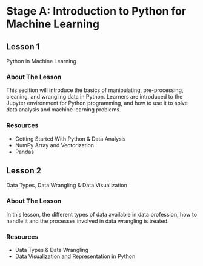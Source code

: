 # Stage A: Introduction to Python for Machine Learning
## Lesson 1
Python in Machine Learning

### About The Lesson
This secition will introduce the basics of manipulating, pre-processing, cleaning, and wrangling data in Python. Learners are introduced to the Jupyter environment for Python programming, and how to use it to solve data analysis and machine learning problems.
### Resources
- Getting Started With Python & Data Analysis
- NumPy Array and Vectorization
- Pandas

## Lesson 2
Data Types, Data Wrangling & Data Visualization

### About The Lesson
In this lesson, the different types of data available in data profession, how to handle it and the processes involved in data wrangling is treated.
### Resources
- Data Types & Data Wrangling
- Data Visualization and Representation in Python
